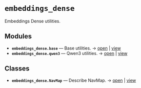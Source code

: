 # `embeddings_dense`

Embeddings Dense utilities.

<!-- START doctoc generated TOC please keep comment here to allow auto update -->
<!-- END doctoc generated TOC please keep comment here to allow auto update -->

## Modules

- **`embeddings_dense.base`** — Base utilities. → [open](vscode://file//home/paul/kgfoundry/src/embeddings_dense/base.py:1:1) | [view](https://github.com/github.com/paul-heyse/blob/25400af9f406b604328b2f5167de732ab3793fca/src/embeddings_dense/base.py#L1)
- **`embeddings_dense.qwen3`** — Qwen3 utilities. → [open](vscode://file//home/paul/kgfoundry/src/embeddings_dense/qwen3.py:1:1) | [view](https://github.com/github.com/paul-heyse/blob/25400af9f406b604328b2f5167de732ab3793fca/src/embeddings_dense/qwen3.py#L1)

## Classes

- **`embeddings_dense.NavMap`** — Describe NavMap. → [open](vscode://file//home/paul/kgfoundry/src/kgfoundry_common/navmap_types.py:32:1) | [view](https://github.com/github.com/paul-heyse/blob/25400af9f406b604328b2f5167de732ab3793fca/src/kgfoundry_common/navmap_types.py#L32-L45)
<!-- agent:readme v1 sha:25400af9f406b604328b2f5167de732ab3793fca content:1f47edc884ed -->
